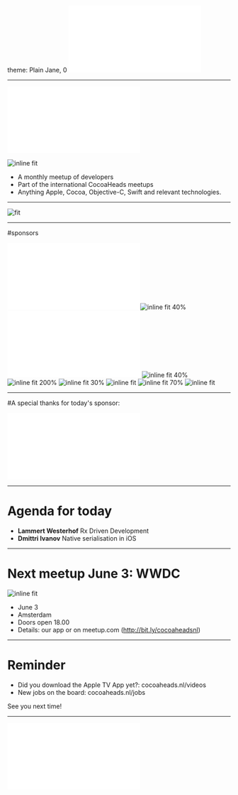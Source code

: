 theme: Plain Jane, 0
 ![fit 150%](../../Logos/CocoaHeadsNL.pdf)

---

![right](../../Logos/CocoaHeadsNL.pdf)

![inline fit](../../Images/4.jpg)

- A monthly meetup of developers
- Part of the international CocoaHeads meetups
- Anything Apple, Cocoa, Objective-C, Swift and relevant technologies.

---

![fit](../../Images/swag.png)

---

#sponsors

![inline fit 40%](../../Logos/egeniq.pdf)![inline fit 40%](../../Logos/parkmobile.png) ![inline fit 150%](../../Logos/xebia.pdf)
![inline fit 40%](../../Logos/abnamro.png)![inline fit 200%](../../Logos/achmea.jpg) ![inline fit 30%](../../Logos/q42.png)
![inline fit](../../Logos/getaround.png) ![inline fit 70%](../../Logos/anwb400.png) ![inline fit](../../Logos/moneybird-logo-full-blue.png)


---

#A special thanks for today's sponsor:

![inline fit](../../Logos/Bunq.pdf)

---

# Agenda for today

- **Lammert Westerhof** Rx Driven Development
- **Dmittri Ivanov** Native serialisation in iOS

---

# Next meetup June 3: WWDC
![inline fit](../../Logos/Het_Parooltheater.jpg)

- June 3
- Amsterdam
- Doors open 18.00
- Details: our app or on meetup.com (http://bit.ly/cocoaheadsnl)

---

# Reminder

- Did you download the Apple TV App yet?: cocoaheads.nl/videos
- New jobs on the board: cocoaheads.nl/jobs

See you next time!

---

![fit](../../Logos/CocoaHeadsNL.pdf)
